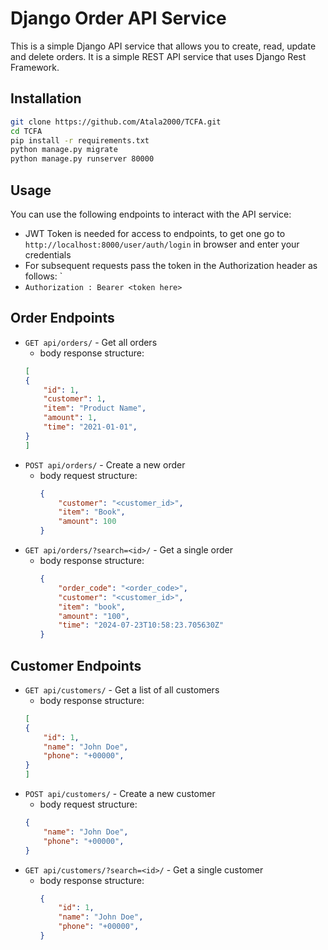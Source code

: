 # Django Order API Service
This is a simple Django API service that allows you to create, read, update and delete orders. It is a simple REST API service that uses Django Rest Framework.

## Installation
```bash
git clone https://github.com/Atala2000/TCFA.git
cd TCFA
pip install -r requirements.txt
python manage.py migrate
python manage.py runserver 80000
```

## Usage
You can use the following endpoints to interact with the API service:
* JWT Token is needed for access to endpoints, to get one go to `http://localhost:8000/user/auth/login` in browser and enter your credentials
* For subsequent requests pass the token in the Authorization header as follows: `
* `Authorization : Bearer <token here>`

## Order Endpoints
* `GET api/orders/` - Get all orders
    - body response structure:
    ```json
    [
    {
        "id": 1,
        "customer": 1,
        "item": "Product Name",
        "amount": 1,
        "time": "2021-01-01",
    }
    ]
    ```
* `POST api/orders/` - Create a new order
  - body request structure:
    ```json
    {
        "customer": "<customer_id>",
        "item": "Book",
        "amount": 100
    }
* `GET api/orders/?search=<id>/` - Get a single order
  - body response structure:
    ```json
    {
        "order_code": "<order_code>",
        "customer": "<customer_id>",
        "item": "book",
        "amount": "100",
        "time": "2024-07-23T10:58:23.705630Z"
    }
## Customer Endpoints
* `GET api/customers/` - Get a list of all customers
    - body response structure:
    ```json
    [
    {
        "id": 1,
        "name": "John Doe",
        "phone": "+00000",
    }
    ]
    ```
* `POST api/customers/` - Create a new customer
    - body request structure:
    ```json
    {
        "name": "John Doe",
        "phone": "+00000",
    }
    ```
* `GET api/customers/?search=<id>/` - Get a single customer
  - body response structure:
    ```json
    {
        "id": 1,
        "name": "John Doe",
        "phone": "+00000",
    }
    ```
